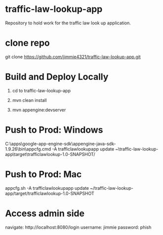 # traffic-law-lookup-app
Repository to hold work for the traffic law look up application.

# clone repo
git clone https://github.com/jimmie4321/traffic-law-lookup-app.git

# Build and Deploy Locally
1) cd to traffic-law-lookup-app

2) mvn clean install

3) mvn appengine:devserver

# Push to Prod: Windows
C:\apps\google-app-engine-sdk\appengine-java-sdk-1.9.26\bin\appcfg.cmd -A trafficlawlookupapp update ~\traffic-law-lookup-app\target\trafficlawlookup-1.0-SNAPSHOT/ 

# Push to Prod: Mac
appcfg.sh -A trafficlawlookupapp update ~/traffic-law-lookup-app/target/trafficlawlookup-1.0-SNAPSHOT

# Access admin side
navigate: http://localhost:8080/login
username: jimmie
password: phish
